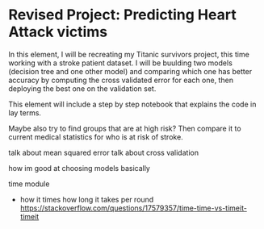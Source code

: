 # Revised Project: Predicting Heart Attack victims

In this element, I will be recreating my Titanic survivors project, this time working with a stroke patient dataset. I will be buulding two models (decision tree and one other model) and comparing which one has better accuracy by computing the cross validated error for each one, then deploying the best one on the validation set. 

This element will include a step by step notebook that explains the code in lay terms.

Maybe also try to find groups that are at high risk? Then compare it to current medical statistics for who is at risk of stroke.


talk about mean squared error 
talk about cross validation


how im good at choosing models basically
 
 
time module
- how it times how long it takes per round 
https://stackoverflow.com/questions/17579357/time-time-vs-timeit-timeit